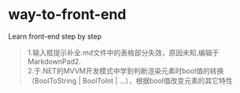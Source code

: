 # way-to-front-end
Learn front-end step by step

> 1.输入框提示补全.md文件中的表格部分失效，原因未知,编辑于MarkdownPad2.  
> 2.于.NET的MVVM开发模式中学到判断渲染元素时bool值的转换（BoolToString | BoolToInt | ...），根据bool值改变元素的其它特性
